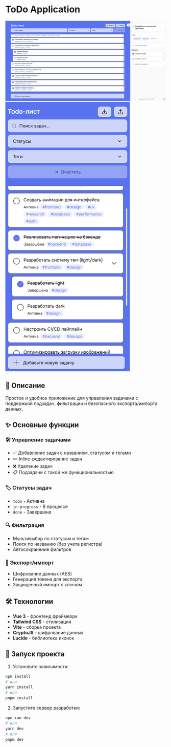 # ToDo Application

![Desktop Preview](/public/desktop.png)
![Mobile Preview](/public/mobile.png)

## 📝 Описание
Простое и удобное приложение для управления задачами с поддержкой подзадач, фильтрации и безопасного экспорта/импорта данных.

## ✨ Основные функции

### 🛠 Управление задачами
- ✅ Добавление задач с названием, статусом и тегами
- ✏️ Inline-редактирование задач
- ❌ Удаление задач
- 📋 Подзадачи с такой же функциональностью

### 🏷 Статусы задач
- `todo` - Активна
- `in-progress` - В процессе
- `done` - Завершена

### 🔍 Фильтрация
- Мультивыбор по статусам и тегам
- Поиск по названию (без учета регистра)
- Автосохранение фильтров

### 🔐 Экспорт/импорт
- Шифрование данных (AES)
- Генерация токена для экспорта
- Защищенный импорт с ключом

## 🛠 Технологии

- **Vue 3** - фронтенд фреймворк
- **Tailwind CSS** - стилизация
- **Vite** - сборка проекта
- **CryptoJS** - шифрование данных
- **Lucide** - библиотека иконок

## 🚀 Запуск проекта

1. Установите зависимости:
```bash
npm install
# или
yarn install
# или
pnpm install
```


2. Запустите сервер разработки:

```bash
npm run dev
# или
yarn dev
# или
pnpm dev
```